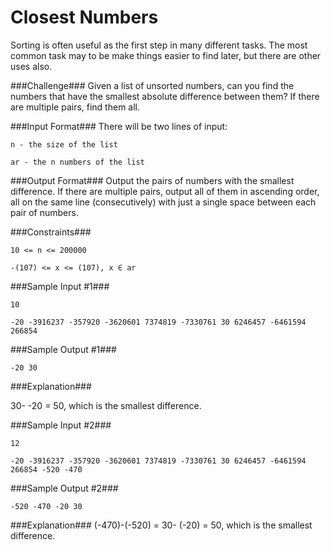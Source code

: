 Closest Numbers
===============
Sorting is often useful as the first step in many different tasks. The most common task may to be make things easier to find later, but there are other uses also.

###Challenge###
Given a list of unsorted numbers, can you find the numbers that have the smallest absolute difference between them? If there are multiple pairs, find them all.

###Input Format###
There will be two lines of input:

```
n - the size of the list
```
```
ar - the n numbers of the list
```

###Output Format###
Output the pairs of numbers with the smallest difference. If there are multiple pairs, output all of them in ascending order, all on the same line (consecutively) with just a single space between each pair of numbers.

###Constraints###
```
10 <= n <= 200000
```

```
-(107) <= x <= (107), x ∈ ar
```

###Sample Input #1###

```
10
```

```
-20 -3916237 -357920 -3620601 7374819 -7330761 30 6246457 -6461594 266854
```

###Sample Output #1###

```
-20 30
```

###Explanation###

30- -20 = 50, which is the smallest difference.

###Sample Input #2###

```
12
```

```
-20 -3916237 -357920 -3620601 7374819 -7330761 30 6246457 -6461594 266854 -520 -470
```

###Sample Output #2###

```
-520 -470 -20 30
```

###Explanation###
(-470)-(-520) = 30- (-20) = 50, which is the smallest difference.

